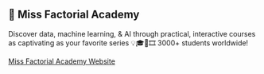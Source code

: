 ## 🚀 Miss Factorial Academy 

Discover data, machine learning, & AI through practical, interactive courses as captivating as your favorite series 💡🎓🤖🎞️ 3000+ students worldwide!

[Miss Factorial Academy Website](https://missfactorial.com)
